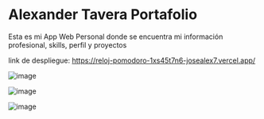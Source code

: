 # Alexander Tavera Portafolio
Esta es mi App Web Personal donde se encuentra mi información profesional, skills, perfil y proyectos 

link de despliegue: https://reloj-pomodoro-1xs45t7n6-josealex7.vercel.app/

![image](https://user-images.githubusercontent.com/89882027/151440823-129521e4-8209-45fb-ad69-c6b36a1d3323.png)

![image](https://user-images.githubusercontent.com/89882027/151441029-ff7754bd-8871-4479-9abb-c6d073f6c0d4.png)

![image](https://user-images.githubusercontent.com/89882027/151441067-992b5d33-4a40-420b-91f3-7d237ebc54e7.png)
